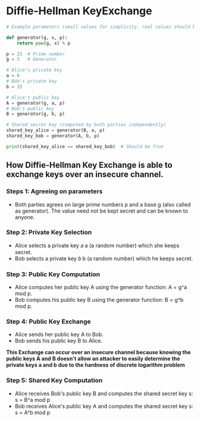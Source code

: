 # Diffie-Hellman KeyExchange

```python
# Example parameters (small values for simplicity, real values should be much larger)

def generator(g, x, p):
    return pow(g, x) % p

p = 23  # Prime number
g = 5   # Generator

# Alice's private key
a = 6
# Bob's private key
b = 15

# Alice's public key
A = generator(g, a, p)
# Bob's public key
B = generator(g, b, p)

# Shared secret key (computed by both parties independently)
shared_key_alice = generator(B, a, p)
shared_key_bob = generator(A, b, p)

print(shared_key_alice == shared_key_bob)  # Should be True

```
## How Diffie-Hellman Key Exchange is able to exchange keys over an insecure channel. 

### **Steps 1:** Agreeing on parameters
- Both parties agrees on large prime numbers p and a base g (also called as generator). The value need not be kept secret and can be known to anyone. 

### **Step 2:** Private Key Selection
 - Alice selects a private key 𝑎 a (a random number) which she keeps secret.
 - Bob selects a private key 𝑏 b (a random number) which he keeps secret.

### **Step 3:** Public Key Computation
 - Alice computes her public key A using the generator function: A = g^a mod p.
 - Bob computes his public key B using the generator function: B = g^b mod p. 

### **Step 4:** Public Key Exchange
 - Alice sends her public key A to Bob.
 - Bob sends his public key B to Alice.

**This Exchange can occur over an insecure channel because knowing the public keys A and B doesn't allow an attacker to easily determine the private keys a and b due to the hardness of discrete logarithm problem**

### **Step 5:** Shared Key Computation
- Alice receives Bob's public key B and computes the shared secret key s: s = B^a mod p
- Bob receives Alice's public key A and computes the shared secret key s: s = A^b mod p
